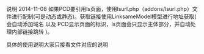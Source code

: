 说明
     2014-11-08 如果PCD要引用ls页面，使用lsurl.php（addons/lsurl.php）文件进行配制(可是动态或静态)。获取链接使用LinksameModel模型进行地址获取( 会自动添加域名 以及 PCD显示页面的标识，ls页面会只显示主体部分，并自动处理内部链接跳转 )。

具体的使用说明大家只接看文件对应的说明